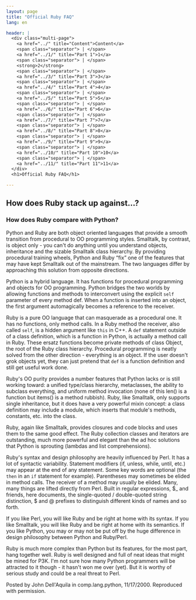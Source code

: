 ```yaml
---
layout: page
title: "Official Ruby FAQ"
lang: en

header: |
  <div class="multi-page">
    <a href="../" title="Content">Content</a>
    <span class="separator"> | </span>
    <a href="../1/" title="Part 1">1</a>
    <span class="separator"> | </span>
    <strong>2</strong>
    <span class="separator"> | </span>
    <a href="../3/" title="Part 3">3</a>
    <span class="separator"> | </span>
    <a href="../4/" title="Part 4">4</a>
    <span class="separator"> | </span>
    <a href="../5/" title="Part 5">5</a>
    <span class="separator"> | </span>
    <a href="../6/" title="Part 6">6</a>
    <span class="separator"> | </span>
    <a href="../7/" title="Part 7">7</a>
    <span class="separator"> | </span>
    <a href="../8/" title="Part 8">8</a>
    <span class="separator"> | </span>
    <a href="../9/" title="Part 9">9</a>
    <span class="separator"> | </span>
    <a href="../10/" title="Part 10">10</a>
    <span class="separator"> | </span>
    <a href="../11/" title="Part 11">11</a>
  </div>
  <h1>Official Ruby FAQ</h1>

---
```


## How does Ruby stack up against...?

### How does Ruby compare with Python?

Python and Ruby are both object oriented languages that provide a smooth
transition from procedural to OO programming styles. Smalltalk, by contrast,
is object only - you can't do anything until you understand objects,
inheritance and the sizable Smalltalk class hierarchy. By providing procedural
training wheels, Python and Ruby “fix” one of the features that may have
kept Smalltalk out of the mainstream. The two languages differ by approaching
this solution from opposite directions.

Python is a hybrid language. It has functions for procedural programming and
objects for OO programming. Python bridges the two worlds by allowing
functions and methods to interconvert using the explicit `self` parameter
of every method def. When a function is inserted into an object, the first
argument automagically becomes a reference to the receiver.

Ruby is a pure OO language that can masquerade as a procedural one. It has no
functions, only method calls. In a Ruby method the receiver, also called `self`,
is a hidden argument like `this` in C++. A `def` statement outside of a
class definition, which is a function in Python, is actually a method call in
Ruby. These ersatz functions become private methods of class Object, the root
of the Ruby class hierarchy. Procedural programming is neatly solved from the
other direction - everything is an object. If the user doesn't grok objects
yet, they can just pretend that `def` is a function definition and still
get useful work done.

Ruby's OO purity provides a number features that Python lacks or is still
working toward: a unified type/class hierarchy, metaclasses, the ability to
subclass everything, and uniform method invocation (none of this len() is a
function but items() is a method rubbish). Ruby, like Smalltalk, only supports
single inheritance, but it does have a very powerful mixin concept: a class
definition may include a module, which inserts that module's methods,
constants, etc. into the class.

Ruby, again like Smalltalk, provides closures and code blocks and uses them
to the same good effect. The Ruby collection classes and iterators are
outstanding, much more powerful and elegant than the ad hoc solutions that
Python is sprouting (lambdas and list comprehensions).

Ruby's syntax and design philosophy are heavily influenced by Perl. It has a
lot of syntactic variability. Statement modifiers (if, unless, while, until,
etc.) may appear at the end of any statement. Some key words are optional
(the `then` in an `if` statement for example). Parentheses may sometimes
be elided in method calls. The receiver of a method may usually be elided.
Many, many things are lifted directly from Perl.
Built in regular expressions, $_ and friends, here documents,
the single-quoted / double-quoted string distinction, $ and @ prefixes
to distinguish different kinds of names and so forth.

If you like Perl, you will like Ruby and be right at home with its syntax.
If you like Smalltalk, you will like Ruby and be right at home with its
semantics. If you like Python, you may or may not be put off by the huge
difference in design philosophy between Python and Ruby/Perl.

Ruby is much more complex than Python but its features, for the most part,
hang together well. Ruby is well designed and full of neat ideas that might be
mined for P3K. I'm not sure how many Python programmers will be attracted to
it though - it hasn't won me over (yet). But it is worthy of serious study and
could be a real threat to Perl.

Posted by John Dell'Aquila in comp.lang.python, 11/17/2000. Reproduced with
permission.
